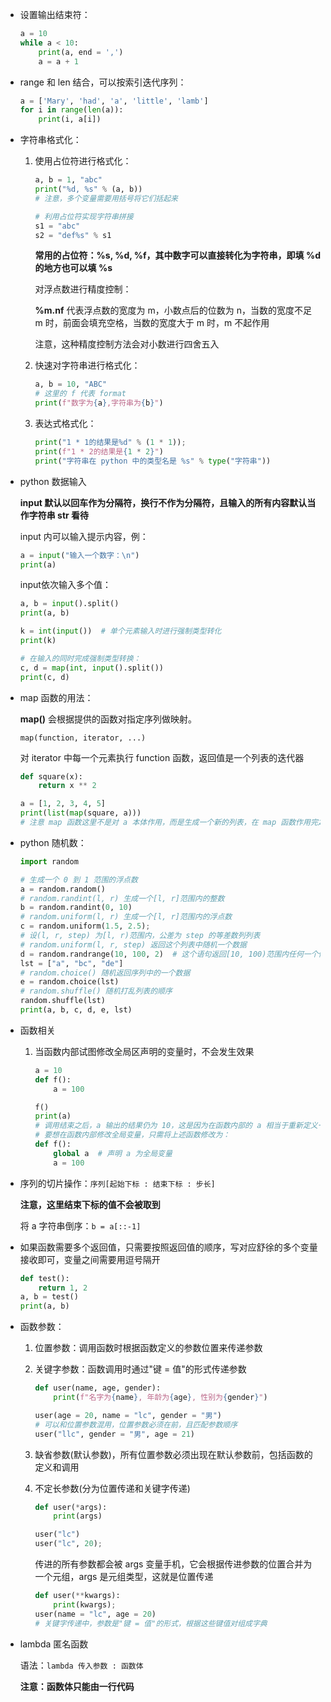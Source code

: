 + 设置输出结束符：

    ```python
    a = 10
    while a < 10:
        print(a, end = ',')
        a = a + 1

+ range 和 len 结合，可以按索引迭代序列：

    ```python
    a = ['Mary', 'had', 'a', 'little', 'lamb']
    for i in range(len(a)):
        print(i, a[i])
    ```

+ 字符串格式化：

    1. 使用占位符进行格式化：

        ```python
        a, b = 1, "abc"
        print("%d, %s" % (a, b))
        # 注意，多个变量需要用括号将它们括起来
        
        # 利用占位符实现字符串拼接
        s1 = "abc"
        s2 = "def%s" % s1
        ```

        **常用的占位符：%s, %d, %f，其中数字可以直接转化为字符串，即填 %d 的地方也可以填 %s**

        对浮点数进行精度控制：

        **%m.nf** 代表浮点数的宽度为 m，小数点后的位数为 n，当数的宽度不足 m 时，前面会填充空格，当数的宽度大于 m 时，m 不起作用

        注意，这种精度控制方法会对小数进行四舍五入

    2. 快速对字符串进行格式化：

        ```python
        a, b = 10, "ABC"
        # 这里的 f 代表 format
        print(f"数字为{a},字符串为{b}")
        ```
    
    3. 表达式格式化：
    
        ```python
        print("1 * 1的结果是%d" % (1 * 1));
        print(f"1 * 2的结果是{1 * 2}")
        print("字符串在 python 中的类型名是 %s" % type("字符串"))
        ```
    
+ python 数据输入

    **input 默认以回车作为分隔符，换行不作为分隔符，且输入的所有内容默认当作字符串 str 看待**

    input 内可以输入提示内容，例：

    ```python
    a = input("输入一个数字：\n")
    print(a)
    ```

    input依次输入多个值：

    ```python
    a, b = input().split()
    print(a, b)
    
    k = int(input())  # 单个元素输入时进行强制类型转化
    print(k)
    
    # 在输入的同时完成强制类型转换：
    c, d = map(int, input().split())
    print(c, d)
    ```

+ map 函数的用法：

    **map()** 会根据提供的函数对指定序列做映射。

    `map(function, iterator, ...)`

    对 iterator 中每一个元素执行 function 函数，返回值是一个列表的迭代器

    ```python
    def square(x):
        return x ** 2
    
    a = [1, 2, 3, 4, 5]
    print(list(map(square, a)))
    # 注意 map 函数这里不是对 a 本体作用，而是生成一个新的列表，在 map 函数作用完之后 a 的值仍为[1, 2, 3, 4, 5]
    ```

+ python 随机数：

    ```python
    import random
    
    # 生成一个 0 到 1 范围的浮点数
    a = random.random()
    # random.randint(l, r) 生成一个[l, r]范围内的整数
    b = random.randint(0, 10)
    # random.uniform(l, r) 生成一个[l, r]范围内的浮点数
    c = random.uniform(1.5, 2.5);
    # 设(l, r, step) 为[l, r)范围内，公差为 step 的等差数列列表
    # random.uniform(l, r, step) 返回这个列表中随机一个数据
    d = random.randrange(10, 100, 2)  # 这个语句返回[10, 100)范围内任何一个偶数
    lst = ["a", "bc", "de"]
    # random.choice() 随机返回序列中的一个数据
    e = random.choice(lst)
    # random.shuffle() 随机打乱列表的顺序
    random.shuffle(lst)
    print(a, b, c, d, e, lst)
    ```

+ 函数相关

    1. 当函数内部试图修改全局区声明的变量时，不会发生效果

        ```python
        a = 10
        def f():
            a = 100
        
        f()
        print(a)
        # 调用结束之后，a 输出的结果仍为 10，这是因为在函数内部的 a 相当于重新定义一个变量 a，与全局变量 a 没有关系
        # 要想在函数内部修改全局变量，只需将上述函数修改为：
        def f():
            global a  # 声明 a 为全局变量
            a = 100
        ```

+ 序列的切片操作：`序列[起始下标 : 结束下标 : 步长]`

    **注意，这里结束下标的值不会被取到**

    将 a 字符串倒序：`b = a[::-1]`
    
+ 如果函数需要多个返回值，只需要按照返回值的顺序，写对应舒徐的多个变量接收即可，变量之间需要用逗号隔开

    ```python
    def test():
        return 1, 2
    a, b = test()
    print(a, b)
    ```

+ 函数参数：

    1. 位置参数：调用函数时根据函数定义的参数位置来传递参数

    2. 关键字参数：函数调用时通过"键 = 值"的形式传递参数

        ```python
        def user(name, age, gender):
            print(f"名字为{name}, 年龄为{age}, 性别为{gender}")
        
        user(age = 20, name = "lc", gender = "男")
        # 可以和位置参数混用，位置参数必须在前，且匹配参数顺序
        user("llc", gender = "男", age = 21)
        ```

    3. 缺省参数(默认参数)，所有位置参数必须出现在默认参数前，包括函数的定义和调用

    4. 不定长参数(分为位置传递和关键字传递)

         ```python
         def user(*args):
             print(args)
         
         user("lc")
         user("lc", 20);
         ```

        传进的所有参数都会被 args 变量手机，它会根据传进参数的位置合并为一个元组，args 是元组类型，这就是位置传递

        ```python
        def user(**kwargs):
            print(kwargs);
        user(name = "lc", age = 20)
        # 关键字传递中，参数是"键 = 值"的形式，根据这些键值对组成字典
        ```

+ lambda 匿名函数

    语法：`lambda 传入参数 : 函数体`

    **注意：函数体只能由一行代码**













